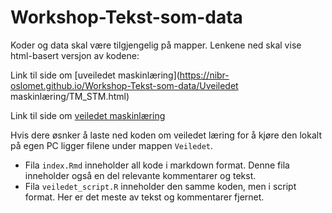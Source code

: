 # Workshop-Tekst-som-data
Koder og data skal være tilgjengelig på mapper. Lenkene ned skal vise html-basert versjon av kodene:

Link til side om [uveiledet maskinlæring](https://nibr-oslomet.github.io/Workshop-Tekst-som-data/Uveiledet maskinlæring/TM_STM.html)

Link til side om [veiledet maskinlæring](https://nibr-oslomet.github.io/Workshop-Tekst-som-data/Veiledet/index.nb.html)

Hvis dere øsnker å laste ned koden om veiledet læring for å kjøre den lokalt på egen PC ligger filene under mappen ```Veiledet```. 

* Fila ```index.Rmd``` inneholder all kode i markdown format. Denne fila inneholder også en del relevante kommentarer og tekst. 
* Fila ```veiledet_script.R``` inneholder den samme koden, men i script format. Her er det meste av tekst og kommentarer fjernet. 
